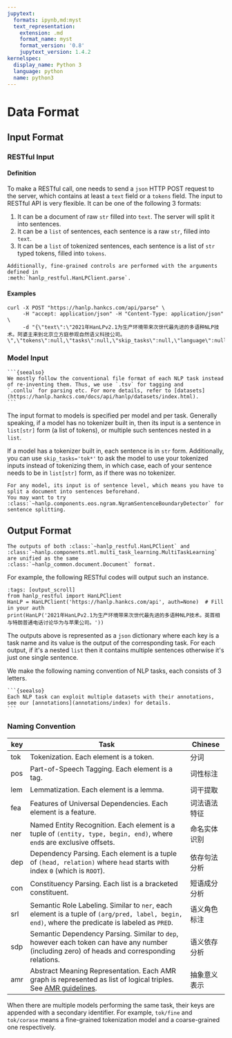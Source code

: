 ```yaml
---
jupytext:
  formats: ipynb,md:myst
  text_representation:
    extension: .md
    format_name: myst
    format_version: '0.8'
    jupytext_version: 1.4.2
kernelspec:
  display_name: Python 3
  language: python
  name: python3
---
```


# Data Format


## Input Format

### RESTful Input

#### Definition

To make a RESTful call, one needs to send a `json` HTTP POST request to the server, which contains at least a `text` 
field or a `tokens` field. The input to RESTful API is very flexible. It can be one of the following 3 formats:

1. It can be a document of raw `str` filled into `text`. The server will split it into sentences.
1. It can be a `list` of sentences, each sentence is a raw `str`, filled into `text`.
1. It can be a `list` of tokenized sentences, each sentence is a list of `str` typed tokens, filled into `tokens`.

```{eval-rst}
Additionally, fine-grained controls are performed with the arguments defined in 
:meth:`hanlp_restful.HanLPClient.parse`.
```


#### Examples

```shell script
curl -X POST "https://hanlp.hankcs.com/api/parse" \ 
     -H "accept: application/json" -H "Content-Type: application/json" \
     -d "{\"text\":\"2021年HanLPv2.1为生产环境带来次世代最先进的多语种NLP技术。阿婆主来到北京立方庭参观自然语义科技公司。\",\"tokens\":null,\"tasks\":null,\"skip_tasks\":null,\"language\":null}"
```

### Model Input

````{margin} **How about training inputs?**
```{seealso}
We mostly follow the conventional file format of each NLP task instead of re-inventing them. Thus, we use `.tsv` for tagging and 
`.conllu` for parsing etc. For more details, refer to [datasets](https://hanlp.hankcs.com/docs/api/hanlp/datasets/index.html).   
```
````

The input format to models is specified per model and per task. Generally speaking, if a model has no tokenizer built in, then its input is
a sentence in `list[str]` form (a list of tokens), or multiple such sentences nested in a `list`.

If a model has a tokenizer built in, each sentence is in `str` form. 
Additionally, you can use `skip_tasks='tok*'` to ask the model to use your tokenized inputs instead of tokenizing 
them, in which case, each of your sentence needs to be in `list[str]` form, as if there was no tokenizer.

```{eval-rst}
For any model, its input is of sentence level, which means you have to split a document into sentences beforehand. 
You may want to try :class:`~hanlp.components.eos.ngram.NgramSentenceBoundaryDetector` for sentence splitting.
```

## Output Format


```{eval-rst}
The outputs of both :class:`~hanlp_restful.HanLPClient` and 
:class:`~hanlp.components.mtl.multi_task_learning.MultiTaskLearning` are unified as the same 
:class:`~hanlp_common.document.Document` format.
```

For example, the following RESTful codes will output such an instance.

```{code-cell} ipython3
:tags: [output_scroll]
from hanlp_restful import HanLPClient
HanLP = HanLPClient('https://hanlp.hankcs.com/api', auth=None)  # Fill in your auth
print(HanLP('2021年HanLPv2.1为生产环境带来次世代最先进的多语种NLP技术。英首相与特朗普通电话讨论华为与苹果公司。'))
```

The outputs above is represented as a `json` dictionary where each key is a task name and its value is 
the output of the corresponding task.
For each output, if it's a nested `list` then it contains multiple sentences otherwise it's just one single sentence.

We make the following naming convention of NLP tasks, each consists of 3 letters.

````{margin} **How about annotations?**
```{seealso}
Each NLP task can exploit multiple datasets with their annotations, see our [annotations](annotations/index) for details.
```
````

### Naming Convention 

| key  | Task                                                         | Chinese      |
| ---- | ------------------------------------------------------------ | ------------ |
| tok  | Tokenization. Each element is a token.                       | 分词         |
| pos  | Part-of-Speech Tagging. Each element is a tag.               | 词性标注     |
| lem  | Lemmatization. Each element is a lemma.                      | 词干提取     |
| fea  | Features of Universal Dependencies. Each element is a feature. | 词法语法特征 |
| ner  | Named Entity Recognition. Each element is a tuple of `(entity, type, begin, end)`, where `end`s are exclusive offsets. | 命名实体识别 |
| dep  | Dependency Parsing. Each element is a tuple of `(head, relation)` where `head` starts with index `0` (which is `ROOT`). | 依存句法分析 |
| con  | Constituency Parsing. Each list is a bracketed constituent.  | 短语成分分析 |
| srl  | Semantic Role Labeling. Similar to `ner`, each element is a tuple of `(arg/pred, label, begin, end)`, where the predicate is labeled as `PRED`. | 语义角色标注 |
| sdp  | Semantic Dependency Parsing. Similar to `dep`, however each token can have any number (including zero) of heads and corresponding relations. | 语义依存分析 |
| amr  | Abstract Meaning Representation. Each AMR graph is represented as list of logical triples. See [AMR guidelines](https://github.com/amrisi/amr-guidelines/blob/master/amr.md#example). | 抽象意义表示 |

When there are multiple models performing the same task, their keys are appended with a secondary identifier. 
For example, `tok/fine` and `tok/corase` means a fine-grained tokenization model and a coarse-grained one respectively.